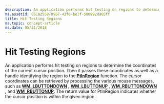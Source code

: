 ```yaml
---
description: An application performs hit testing on regions to determine the coordinates of the current cursor position.
ms.assetid: 861a2558-0967-43f6-be3f-580992da05ff
title: Hit Testing Regions
ms.topic: concept-article
ms.date: 05/31/2018
---
```


# Hit Testing Regions

An application performs hit testing on regions to determine the coordinates of the current cursor position. Then it passes these coordinates as well as a handle identifying the region to the [**PtInRegion**](/windows/desktop/api/Wingdi/nf-wingdi-ptinregion) function. The cursor coordinates can be retrieved by processing the various mouse messages, such as [**WM\_LBUTTONDOWN**](../inputdev/wm-lbuttondown.md) , [**WM\_LBUTTONUP**](../inputdev/wm-lbuttonup.md) , [**WM\_RBUTTONDOWN**](../inputdev/wm-rbuttondown.md) , and [**WM\_RBUTTONUP**](../inputdev/wm-rbuttonup.md). The return value for PtInRegion indicates whether the cursor position is within the given region.

 

 
